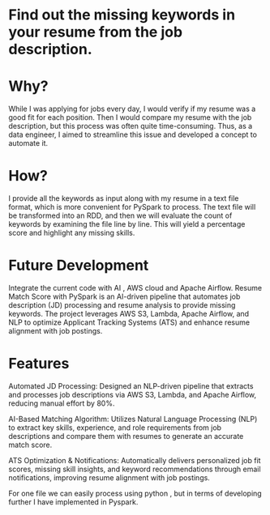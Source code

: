 # Find out the missing keywords in your resume from the job description. 
# Why?
While I was applying for jobs every day, I would verify if my resume was a good fit for each position. Then I would compare my resume with the job description, but this process was often quite time-consuming. Thus, as a data engineer, I aimed to streamline this issue and developed a concept to automate it.

# How?
I provide all the keywords as input along with my resume in a text file format, which is more convenient for PySpark to process. The text file will be transformed into an RDD, and then we will evaluate the count of keywords by examining the file line by line. This will yield a percentage score and highlight any missing skills.

# Future Development

Integrate the current code with AI , AWS cloud and Apache Airflow.
Resume Match Score with PySpark is an AI-driven pipeline that automates job description (JD) processing and resume analysis to provide missing keywords. The project leverages AWS S3, Lambda, Apache Airflow, and NLP to optimize Applicant Tracking Systems (ATS) and enhance resume alignment with job postings.

# Features

Automated JD Processing: Designed an NLP-driven pipeline that extracts and processes job descriptions via AWS S3, Lambda, and Apache Airflow, reducing manual effort by 80%.

AI-Based Matching Algorithm: Utilizes Natural Language Processing (NLP) to extract key skills, experience, and role requirements from job descriptions and compare them with resumes to generate an accurate match score.

ATS Optimization & Notifications: Automatically delivers personalized job fit scores, missing skill insights, and keyword recommendations through email notifications, improving resume alignment with job postings.


 For one file we can easily process using python , but in terms of developing further I have implemented in Pyspark.
